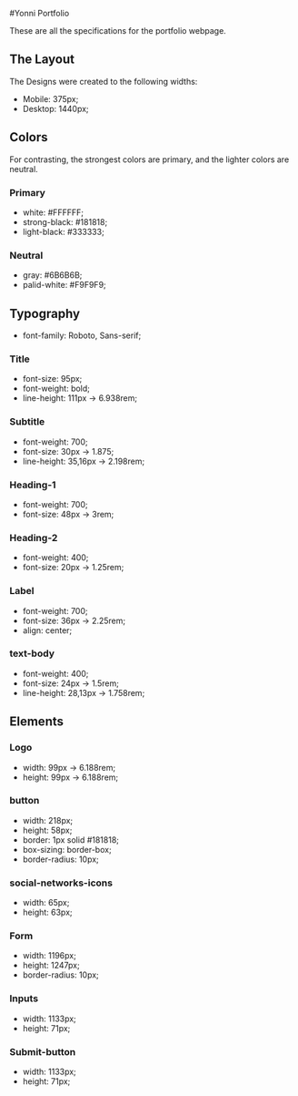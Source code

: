 #Yonni Portfolio

These are all the specifications for the portfolio webpage.

## The Layout

The Designs were created to the following widths:

- Mobile: 375px;
- Desktop: 1440px;

## Colors

For contrasting, the strongest colors are primary, and the lighter colors are neutral.

### Primary
- white: #FFFFFF;
- strong-black: #181818;
- light-black: #333333;

### Neutral
- gray: #6B6B6B;
- palid-white: #F9F9F9;

## Typography
- font-family: Roboto, Sans-serif;

### Title
- font-size: 95px;
- font-weight: bold;
- line-height: 111px -> 6.938rem;

### Subtitle
- font-weight: 700;
- font-size: 30px -> 1.875;
- line-height: 35,16px -> 2.198rem;

### Heading-1
- font-weight: 700;
- font-size: 48px -> 3rem;

### Heading-2
- font-weight: 400;
- font-size: 20px -> 1.25rem;

### Label
- font-weight: 700;
- font-size: 36px -> 2.25rem;
- align: center;

### text-body
- font-weight: 400;
- font-size: 24px -> 1.5rem;
- line-height: 28,13px -> 1.758rem;

## Elements

### Logo
- width: 99px -> 6.188rem; 
- height: 99px -> 6.188rem;

### button
- width: 218px;
- height: 58px;
- border: 1px solid #181818;
- box-sizing: border-box;
- border-radius: 10px; 

### social-networks-icons
- width: 65px;
- height: 63px;

### Form
- width: 1196px;
- height: 1247px;
- border-radius: 10px;

### Inputs
- width: 1133px;
- height: 71px;

### Submit-button
- width: 1133px;
- height: 71px;
